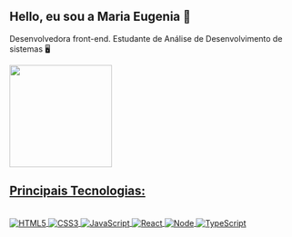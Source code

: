 ## Hello, eu sou a Maria Eugenia 👋
Desenvolvedora front-end. 
Estudante de Análise de Desenvolvimento de sistemas 🖥️

<div>
  <a href="https://github.com/Eugeniialima">
    <img height="180em" src="https://github-readme-stats.vercel.app/api?username=Eugeniialima&show_icons=true&theme=radical">
</div>
    
## Principais Tecnologias:    
<div style= "display: inline_block"><br/>
  <img align="center" alt="HTML5" src= "https://img.shields.io/badge/HTML5-E34F26?style=for-the-badge&logo=html5&logoColor=white"/>
  <img align="center" alt="CSS3" src= "https://img.shields.io/badge/CSS3-1572B6?style=for-the-badge&logo=css3&logoColor=white"/>
  <img align="center" alt="JavaScript" src= "https://img.shields.io/badge/JavaScript-F7DF1E?style=for-the-badge&logo=javascript&logoColor=black"/>
  <img align="center" alt="React" src= "https://img.shields.io/badge/React-20232A?style=for-the-badge&logo=react&logoColor=61DAFB"/>
  <img align="center" alt="Node" src= "https://img.shields.io/badge/Node.js-43853D?style=for-the-badge&logo=node.js&logoColor=white"/>
  <img align="center" alt="TypeScript" src= "https://img.shields.io/badge/TypeScript-007ACC?style=for-the-badge&logo=typescript&logoColor=white"/>
</div><br/>
